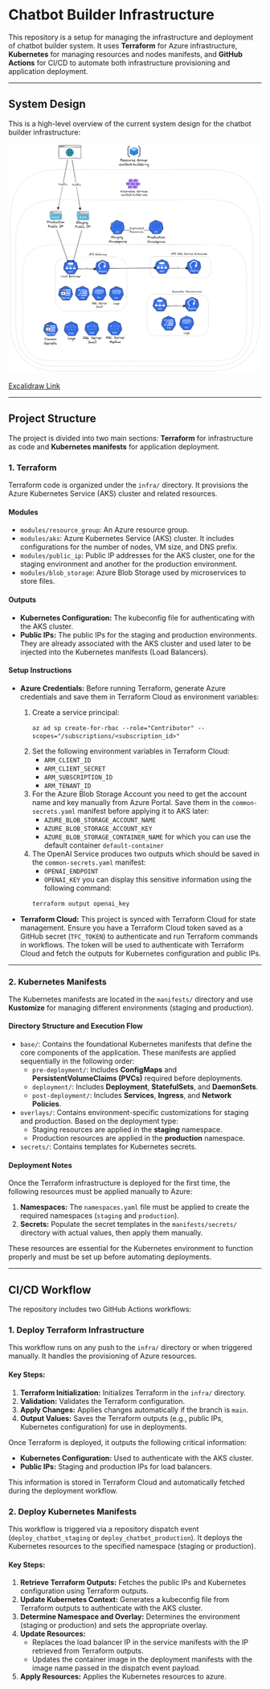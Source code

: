 # Chatbot Builder Infrastructure

This repository is a setup for managing the infrastructure and deployment of chatbot builder system. It
uses **Terraform** for Azure infrastructure, **Kubernetes** for managing resources and nodes manifests, and
**GitHub Actions** for CI/CD to automate both infrastructure provisioning and application deployment.

---

## System Design

This is a high-level overview of the current system design for the chatbot builder infrastructure:

![System Design](assets/SystemDesign.png)

[Excalidraw Link](https://excalidraw.com/#json=nKa96yFUpwbaOKTvDROFr,ZHFaCVB7NeUnLwoQiUmeNw)

---

## Project Structure

The project is divided into two main sections: **Terraform** for infrastructure as code and **Kubernetes manifests** for
application deployment.

### 1. Terraform

Terraform code is organized under the `infra/` directory. It provisions the Azure Kubernetes Service (AKS) cluster and
related resources.

#### Modules

- `modules/resource_group`: An Azure resource group.
- `modules/aks`: Azure Kubernetes Service (AKS) cluster. It includes configurations for
  the number of nodes, VM size, and DNS prefix.
- `modules/public_ip`: Public IP addresses for the AKS cluster, one for the staging
  environment and another for the production environment.
- `modules/blob_storage`: Azure Blob Storage used by microservices to store files.

#### Outputs

- **Kubernetes Configuration:** The kubeconfig file for authenticating with the AKS cluster.
- **Public IPs:** The public IPs for the staging and production environments. They are already associated with the AKS
  cluster and used later to be injected into the Kubernetes manifests (Load Balancers).

#### Setup Instructions

- **Azure Credentials:**
  Before running Terraform, generate Azure credentials and save them in Terraform Cloud as environment variables:

    1. Create a service principal:
       ```shell
       az ad sp create-for-rbac --role="Contributor" --scopes="/subscriptions/<subscription_id>"
       ```
    2. Set the following environment variables in Terraform Cloud:
        - `ARM_CLIENT_ID`
        - `ARM_CLIENT_SECRET`
        - `ARM_SUBSCRIPTION_ID`
        - `ARM_TENANT_ID`
    3. For the Azure Blob Storage Account you need to get the account name and key manually from Azure Portal.
       Save them in the `common-secrets.yaml` manifest before applying it to AKS later:
        - `AZURE_BLOB_STORAGE_ACCOUNT_NAME`
        - `AZURE_BLOB_STORAGE_ACCOUNT_KEY`
        - `AZURE_BLOB_STORAGE_CONTAINER_NAME` for which you can use the default container `default-container`
    4. The OpenAI Service produces two outputs which should be saved in the `common-secrets.yaml` manifest:
        - `OPENAI_ENDPOINT`
        - `OPENAI_KEY` you can display this sensitive information using the following command:
        ```bash
        terraform output openai_key
        ```

- **Terraform Cloud:**
  This project is synced with Terraform Cloud for state management. Ensure you have a Terraform Cloud token saved as a
  GitHub secret (`TFC_TOKEN`) to authenticate and run Terraform commands in workflows.
  The token will be used to authenticate with Terraform Cloud and fetch the outputs for Kubernetes configuration and
  public IPs.

---

### 2. Kubernetes Manifests

The Kubernetes manifests are located in the `manifests/` directory and use **Kustomize** for managing different
environments (staging and production).

#### Directory Structure and Execution Flow

- `base/`: Contains the foundational Kubernetes manifests that define the core components of the application. These
  manifests are applied sequentially in the following order:
    - `pre-deployment/`: Includes **ConfigMaps** and **PersistentVolumeClaims (PVCs)** required before deployments.
    - `deployment/`: Includes **Deployment**, **StatefulSets**, and **DaemonSets**.
    - `post-deployment/`: Includes **Services**, **Ingress**, and **Network Policies**.
- `overlays/`: Contains environment-specific customizations for staging and production.
  Based on the deployment type:
    - Staging resources are applied in the **staging** namespace.
    - Production resources are applied in the **production** namespace.
- `secrets/`: Contains templates for Kubernetes secrets.

#### Deployment Notes

Once the Terraform infrastructure is deployed for the first time, the following resources must be applied manually to
Azure:

1. **Namespaces:** The `namespaces.yaml` file must be applied to create the required namespaces (`staging` and
   `production`).
2. **Secrets:** Populate the secret templates in the `manifests/secrets/` directory with actual values, then apply them
   manually.

These resources are essential for the Kubernetes environment to function properly and must be set up before automating
deployments.

---

## CI/CD Workflow

The repository includes two GitHub Actions workflows:

### 1. Deploy Terraform Infrastructure

This workflow runs on any push to the `infra/` directory or when triggered manually. It handles the provisioning of
Azure resources.

#### Key Steps:

1. **Terraform Initialization:** Initializes Terraform in the `infra/` directory.
2. **Validation:** Validates the Terraform configuration.
3. **Apply Changes:** Applies changes automatically if the branch is `main`.
4. **Output Values:** Saves the Terraform outputs (e.g., public IPs, Kubernetes configuration) for use in deployments.

Once Terraform is deployed, it outputs the following critical information:

- **Kubernetes Configuration:** Used to authenticate with the AKS cluster.
- **Public IPs:** Staging and production IPs for load balancers.

This information is stored in Terraform Cloud and automatically fetched during the deployment workflow.

### 2. Deploy Kubernetes Manifests

This workflow is triggered via a repository dispatch event (`deploy_chatbot_staging` or `deploy_chatbot_production`). It
deploys the Kubernetes resources to the specified namespace (staging or production).

#### Key Steps:

1. **Retrieve Terraform Outputs:** Fetches the public IPs and Kubernetes configuration using Terraform outputs.
2. **Update Kubernetes Context:** Generates a kubeconfig file from Terraform outputs to authenticate with the AKS
   cluster.
3. **Determine Namespace and Overlay:** Determines the environment (staging or production) and sets the appropriate
   overlay.
4. **Update Resources:**
    - Replaces the load balancer IP in the service manifests with the IP retrieved from Terraform outputs.
    - Updates the container image in the deployment manifests with the image name passed in the dispatch event payload.
5. **Apply Resources:** Applies the Kubernetes resources to azure.
